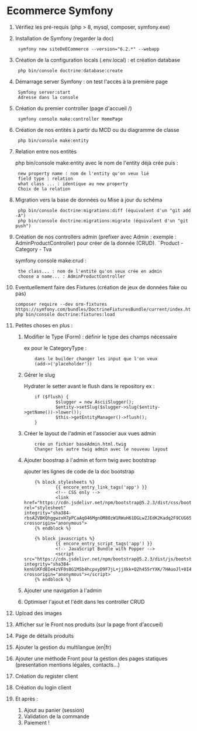 # Ecommerce Symfony


1. Vérifiez les pré-requis (php > 8, mysql, composer, symfony.exe)
2. Installation de Symfony (regarder la doc)

        symfony new siteDeECommerce --version="6.2.*" --webapp

3. Création de la configuration locals (.env.local) : et création database

        php bin/console doctrine:database:create

4. Démarrage server Symfony : on test l'accès à la première page

        Symfony server:start
        Adresse dans la console

5. Création du premier controller (page d'accueil /)

        symfony console make:controller HomePage

6. Création de nos entités à partir du MCD ou du diagramme de classe

        php bin/console make:entity

7. Relation entre nos entités

    php bin/console make:entity avec le nom de l'entity déjà crée puis :

        new property name : nom de l'entity qu'on veux lié
        field type : relation
        what class ... : identique au new property
        Choix de la relation

8. Migration vers la base de données ou Mise à jour du schéma

        php bin/console doctrine:migrations:diff (équivalent d'un "git add -A")
        php bin/console doctrine:migrations:migrate (équivalent d'un "git push")

9. Création de nos controllers admin (prefixer avec Admin : exemple : AdminProductController) pour créer de la donnée (CRUD). ¨Product - Category - Tva

    symfony console make:crud :

        the class... : nom de l'entité qu'on veux crée en admin
        choose a name... : AdminProductController
    

10. Eventuellement faire des Fixtures (création de jeux de données fake ou pas)

        composer require --dev orm-fixtures
        https://symfony.com/bundles/DoctrineFixturesBundle/current/index.html
        php bin/console doctrine:fixtures:load

11. Petites choses en plus :
    1.  Modifier le Type (Form) : définir le type des champs nécessaire

        ex pour le CategoryType : 

                dans le builder changer les input que l'on veux
                (add->('placeholder'))

    2.  Gérer le slug

        Hydrater le setter avant le flush dans le repository ex : 

                if ($flush) {
                        $slugger = new AsciiSlugger();
                        $entity->setSlug($slugger->slug($entity->getName())->lower());
                        $this->getEntityManager()->flush();
                }
                
        
    3.  Créer le layout de l'admin et l'associer aux vues admin

                crée un fichier baseAdmin.html.twig
                Changer les autre twig admin avec le nouveau layout

    4.  Ajouter boostrap à l'admin et form twig avec bootstrap

        ajouter les lignes de code de la doc bootstrap
                
                {% block stylesheets %}
                        {{ encore_entry_link_tags('app') }}
                        <!-- CSS only -->
                        <link href="https://cdn.jsdelivr.net/npm/bootstrap@5.2.3/dist/css/bootstrap.min.css"                rel="stylesheet"                                                       integrity="sha384-rbsA2VBKQhggwzxH7pPCaAqO46MgnOM80zW1RWuH61DGLwZJEdK2Kadq2F9CUG65"  crossorigin="anonymous">
                {% endblock %}

                {% block javascripts %}
                        {{ encore_entry_script_tags('app') }}
                        <!-- JavaScript Bundle with Popper -->
                        <script src="https://cdn.jsdelivr.net/npm/bootstrap@5.2.3/dist/js/bootstrap.bundle.min.js" integrity="sha384-kenU1KFdBIe4zVF0s0G1M5b4hcpxyD9F7jL+jjXkk+Q2h455rYXK/7HAuoJl+0I4" crossorigin="anonymous"></script>
                {% endblock %}

    5.  Ajouter une navigation à l'admin
    6.  Optimiser l'ajout et l'édit dans les controller CRUD
12. Upload des images
13. Afficher sur le Front nos produits (sur la page front d'accueil)
14. Page de détails produits
15. Ajouter la gestion du multilangue (en|fr)
16. Ajouter une méthode Front pour la gestion des pages statiques (presentation mentions légales, contacts...)
17. Création du register client
18. Création du login client
19. Et après :
    1.  Ajout au panier (session) 
    2.  Validation de la commande
    3.  Paiement !
